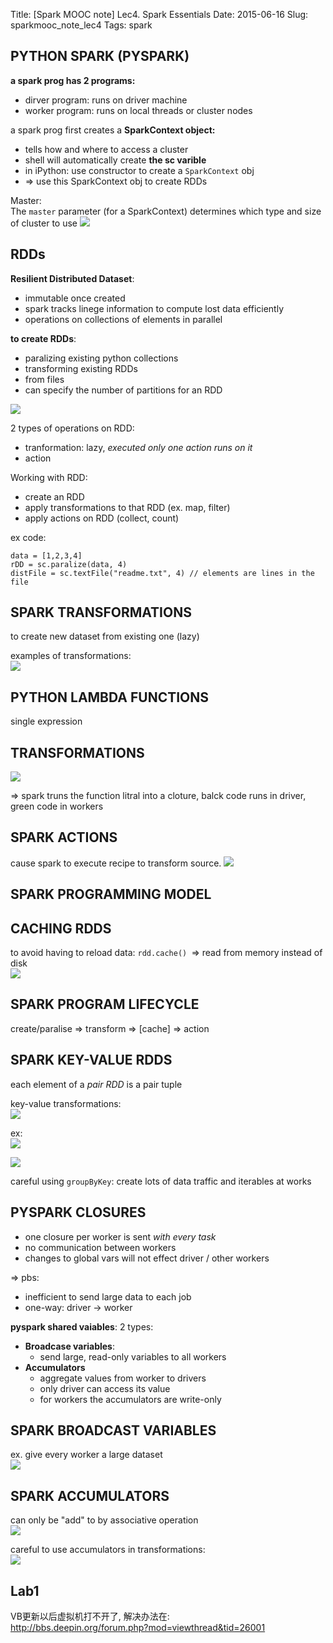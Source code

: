 Title: [Spark MOOC note] Lec4. Spark Essentials
Date: 2015-06-16
Slug: sparkmooc_note_lec4
Tags: spark


PYTHON SPARK (PYSPARK)
----------------------
**a spark prog has 2 programs:** 

* dirver program: runs on driver machine
* worker program: runs on local threads or cluster nodes


a spark prog first creates a **SparkContext object:**

* tells how and where to access a cluster
* shell will automatically create **the sc varible**
* in iPython: use constructor to create a ``SparkContext`` obj
* ⇒ use this SparkContext obj to create RDDs


Master:  
The ``master`` parameter (for a SparkContext) determines which type and size of cluster to use
![](_images/./sparkmooc_note_lec4/pasted_image.png)

RDDs
----
**Resilient Distributed Dataset**:

* immutable once created
* spark tracks linege information to compute lost data efficiently
* operations on collections of elements in parallel


**to create RDDs**:

* paralizing existing python collections
* transforming existing RDDs
* from files
* can specify the number of partitions for an RDD


![](_images/./sparkmooc_note_lec4/pasted_image002.png)


2 types of operations on RDD:

* tranformation: lazy, *executed only one action runs on it*
* action


Working with RDD:

* create an RDD
* apply transformations to that RDD (ex. map, filter)
* apply actions on RDD (collect, count)


ex code:  

	data = [1,2,3,4]
	rDD = sc.paralize(data, 4)
	distFile = sc.textFile("readme.txt", 4) // elements are lines in the file


SPARK TRANSFORMATIONS
---------------------
to create new dataset from existing one (lazy)

examples of transformations:   
![](_images/./sparkmooc_note_lec4/pasted_image003.png)

PYTHON LAMBDA FUNCTIONS
-----------------------
single expression

TRANSFORMATIONS
---------------
![](_images/./sparkmooc_note_lec4/pasted_image004.png)

⇒ spark truns the function litral into a cloture, balck code runs in driver, green code in workers

SPARK ACTIONS
-------------
cause spark to execute recipe to transform source. 
![](_images/./sparkmooc_note_lec4/pasted_image006.png)

SPARK PROGRAMMING MODEL
-----------------------

CACHING RDDS
------------
to avoid having to reload data: ``rdd.cache() ``⇒ read from memory instead of disk  
![](_images/./sparkmooc_note_lec4/pasted_image007.png)

SPARK PROGRAM LIFECYCLE
-----------------------
create/paralise ⇒ transform ⇒ [cache] ⇒ action

SPARK KEY-VALUE RDDS
--------------------
each element of a *pair RDD* is a pair tuple

key-value transformations:   
![](_images/./sparkmooc_note_lec4/pasted_image008.png)

ex:  
![](_images/./sparkmooc_note_lec4/pasted_image009.png)

![](_images/./sparkmooc_note_lec4/pasted_image010.png)

careful using `groupByKey`: create lots of data traffic and iterables at works

PYSPARK CLOSURES
----------------

* one closure per worker is sent *with every task* 
* no communication between workers
* changes to global vars will not effect driver / other workers

⇒ pbs: 

* inefficient to send large data to each job
* one-way: driver → worker


**pyspark shared vaiables**: 
2 types: 

* **Broadcase variables**:
	* send large, read-only variables to all workers
* **Accumulators**
	* aggregate values from worker to drivers 
	* only driver can access its value
	* for workers the accumulators are write-only



SPARK BROADCAST VARIABLES
-------------------------
ex. give every worker a large dataset   
![](_images/./sparkmooc_note_lec4/pasted_image011.png)

SPARK ACCUMULATORS
------------------
can only be "add" to by associative operation   
![](_images/./sparkmooc_note_lec4/pasted_image012.png)

careful to use accumulators in transformations:   
![](_images/./sparkmooc_note_lec4/pasted_image013.png)


Lab1
----
VB更新以后虚拟机打不开了, 解决办法在:   
<http://bbs.deepin.org/forum.php?mod=viewthread&tid=26001>

